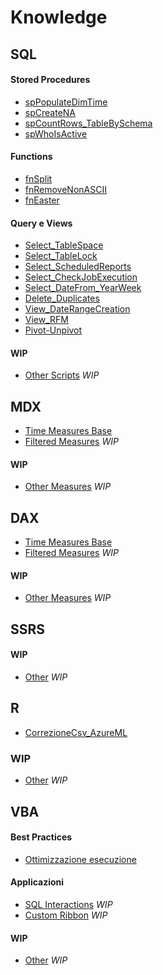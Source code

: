 # Knowledge

## SQL

#### Stored Procedures
  - [spPopulateDimTime](./SQL/spPopulateDimTime.sql)
  - [spCreateNA](./SQL/spCreateNA.sql)
  - [spCountRows_TableBySchema](./SQL/spCountRows_TableBySchema.sql)
  - [spWhoIsActive](./SQL/spWhoIsActive.sql)

#### Functions
  - [fnSplit](./SQL/fnSplit.sql)
  - [fnRemoveNonASCII](./SQL/fnRemoveNonASCII.sql)
  - [fnEaster](./SQL/fnEaster.sql)
 
#### Query e Views
  - [Select_TableSpace](./SQL/Select_TableSpace.sql)
  - [Select_TableLock](./SQL/Select_TableLock.sql)
  - [Select_ScheduledReports](./SQL/Select_ScheduledReports.sql)
  - [Select_CheckJobExecution](./SQL/Select_CheckJobExecution)
  - [Select_DateFrom_YearWeek](./SQL/Select_DateFrom_YearWeek.sql)
  - [Delete_Duplicates](./SQL/Delete_Duplicates.sql)
  - [View_DateRangeCreation](./SQL/View_DateRangeCreation.sql)
  - [View_RFM](./SQL/View_RFM.sql)
  - [Pivot-Unpivot](./SQL/Pivot-UnPivot.sql)
  
#### WIP
  - [Other Scripts](./SQL/Other%20Scripts) _WIP_

## MDX
  - [Time Measures Base](./MDX/Time%20Measures%20Base.txt)
  - [Filtered Measures](./MDX/Filtered%20Measures.txt) _WIP_
  
#### WIP
  - [Other Measures](./MDX/Other%20Measures.txt) _WIP_
    
## DAX
  - [Time Measures Base](./DAX/Time%20Measures%20Base.txt)
  - [Filtered Measures](./DAX/Filtered%20Measures.txt) _WIP_
  
#### WIP
  - [Other Measures](./DAX/OtherMeasures.txt) _WIP_

## SSRS

#### WIP
  - [Other](./SSRS/Other.txt) _WIP_

## R
  - [CorrezioneCsv_AzureML](./R/CorrezioneCsv_AzureML.R)  
  
### WIP
  - [Other](./R/Other.txt) _WIP_

## VBA

#### Best Practices
  - [Ottimizzazione esecuzione](./VBA/BestPractices.md)

#### Applicazioni
  - [SQL Interactions](./VBA/SQL%20Interactions.txt) _WIP_
  - [Custom Ribbon](./VBA/CustomRibbon.md) _WIP_
  
#### WIP
  - [Other](./VBA/Other.txt) _WIP_
